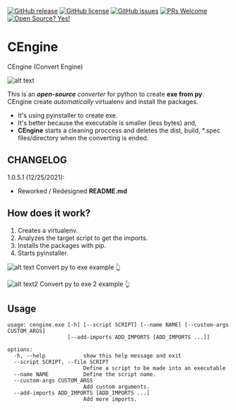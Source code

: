 [![GitHub release](https://img.shields.io/github/release/Da4ndo/CEngine)](https://gitHub.com/Da4ndo/CEngine/releases/)
[![GitHub license](https://img.shields.io/github/license/Da4ndo/CEngine)](https://github.com/Da4ndo/CEngine/blob/master/LICENSE)
[![GitHub issues](https://img.shields.io/github/issues/Da4ndo/CEngine)](https://GitHub.com/Da4ndo/CEngine/issues/)
[![PRs Welcome](https://img.shields.io/badge/PRs-welcome-brightgreen.svg?style=flat-square)](http://makeapullrequest.com)
[![Open Source? Yes!](https://badgen.net/badge/Open%20Source%20%3F/Yes%21/blue?icon=github)](https://github.com/Da4ndo/CEngine)

# CEngine

CEngine (Convert Engine)

![alt text](https://github.com/Mesteri05/CEngine/blob/main/images/cengine.icon.jpg)

This is an ***open-source*** *converter* for python to create **exe from py**. CEngine create *automatically* virtualenv and install the packages.

- It's using pyinstaller to create exe. 
- It's better because the executable is smaller (less bytes) and,
- **CEngine** starts a cleaning proccess and deletes the dist, build, *.spec files/directory when the converting is ended.

## CHANGELOG

1.0.5.1 (12/25/2021):

- Reworked / Redesigned **README.md**

## How does it work?

1. Creates a virtualenv.
2. Analyzes the target script to get the imports.
3. Installs the packages with pip.
4. Starts pyinstaller.


![alt text](https://github.com/Mesteri05/CEngine/blob/main/images/running_in_console.png)
Convert py to exe example 👆

![alt text2](https://github.com/Mesteri05/CEngine/blob/main/images/running_in_console2.png)
Convert py to exe 2 example 👆

## Usage

```
usage: cengine.exe [-h] [--script SCRIPT] [--name NAME] [--custom-args CUSTOM_ARGS]
                   [--add-imports ADD_IMPORTS [ADD_IMPORTS ...]]

options:
  -h, --help            show this help message and exit
  --script SCRIPT, --file SCRIPT
                        Define a script to be made into an executable
  --name NAME           Define the script name.
  --custom-args CUSTOM_ARGS
                        Add custom arguments.
  --add-imports ADD_IMPORTS [ADD_IMPORTS ...]
                        Add more imports.
```
